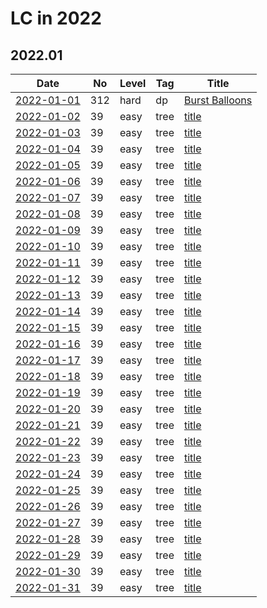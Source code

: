 # LC in 2022

## 2022.01

| Date                   | No  | Level | Tag  | Title                                                           |
| ---------------------- | --- | ----- | ---- | --------------------------------------------------------------- |
| [2022-01-01](01/01.md) | 312 | hard  | dp   | [Burst Balloons](https://leetcode.com/problems/burst-balloons/) |
| [2022-01-02](01/02.md) | 39  | easy  | tree | [title](url)                                                    |
| [2022-01-03](01/03.md) | 39  | easy  | tree | [title](url)                                                    |
| [2022-01-04](01/04.md) | 39  | easy  | tree | [title](url)                                                    |
| [2022-01-05](01/05.md) | 39  | easy  | tree | [title](url)                                                    |
| [2022-01-06](01/06.md) | 39  | easy  | tree | [title](url)                                                    |
| [2022-01-07](01/07.md) | 39  | easy  | tree | [title](url)                                                    |
| [2022-01-08](01/08.md) | 39  | easy  | tree | [title](url)                                                    |
| [2022-01-09](01/09.md) | 39  | easy  | tree | [title](url)                                                    |
| [2022-01-10](01/10.md) | 39  | easy  | tree | [title](url)                                                    |
| [2022-01-11](01/11.md) | 39  | easy  | tree | [title](url)                                                    |
| [2022-01-12](01/12.md) | 39  | easy  | tree | [title](url)                                                    |
| [2022-01-13](01/13.md) | 39  | easy  | tree | [title](url)                                                    |
| [2022-01-14](01/14.md) | 39  | easy  | tree | [title](url)                                                    |
| [2022-01-15](01/15.md) | 39  | easy  | tree | [title](url)                                                    |
| [2022-01-16](01/16.md) | 39  | easy  | tree | [title](url)                                                    |
| [2022-01-17](01/17.md) | 39  | easy  | tree | [title](url)                                                    |
| [2022-01-18](01/18.md) | 39  | easy  | tree | [title](url)                                                    |
| [2022-01-19](01/19.md) | 39  | easy  | tree | [title](url)                                                    |
| [2022-01-20](01/20.md) | 39  | easy  | tree | [title](url)                                                    |
| [2022-01-21](01/21.md) | 39  | easy  | tree | [title](url)                                                    |
| [2022-01-22](01/22.md) | 39  | easy  | tree | [title](url)                                                    |
| [2022-01-23](01/23.md) | 39  | easy  | tree | [title](url)                                                    |
| [2022-01-24](01/24.md) | 39  | easy  | tree | [title](url)                                                    |
| [2022-01-25](01/25.md) | 39  | easy  | tree | [title](url)                                                    |
| [2022-01-26](01/26.md) | 39  | easy  | tree | [title](url)                                                    |
| [2022-01-27](01/27.md) | 39  | easy  | tree | [title](url)                                                    |
| [2022-01-28](01/28.md) | 39  | easy  | tree | [title](url)                                                    |
| [2022-01-29](01/29.md) | 39  | easy  | tree | [title](url)                                                    |
| [2022-01-30](01/30.md) | 39  | easy  | tree | [title](url)                                                    |
| [2022-01-31](01/31.md) | 39  | easy  | tree | [title](url)                                                    |
